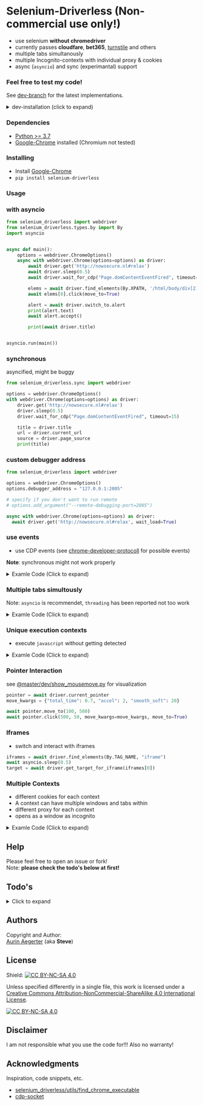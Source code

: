 # Selenium-Driverless (Non-commercial use only!)

* use selenium __without chromedriver__
* currently passes __cloudfare__, __bet365__, [turnstile](https://github.com/kaliiiiiiiiii/Selenium-Driverless/tree/master/dev#bypass-turnstile) and others
* multiple tabs simultanously
* multiple Incognito-contexts with individual proxy & cookies
* async (`asyncio`) and sync (experimantal) support

### Feel free to test my code!
See [dev-branch](https://github.com/kaliiiiiiiiii/Selenium-Driverless/tree/dev) for the latest implementations.
<details>
<summary>dev-installation (click to expand)</summary>

`pip install https://github.com/kaliiiiiiiiii/Selenium-Driverless/archive/refs/heads/dev.zip`
</details>

### Dependencies

* [Python >= 3.7](https://www.python.org/downloads/)
* [Google-Chrome](https://www.google.de/chrome/) installed (Chromium not tested)

### Installing

* Install [Google-Chrome](https://www.google.de/chrome/)
* ```pip install selenium-driverless```


### Usage

### with asyncio
```python
from selenium_driverless import webdriver
from selenium_driverless.types.by import By
import asyncio


async def main():
    options = webdriver.ChromeOptions()
    async with webdriver.Chrome(options=options) as driver:
        await driver.get('http://nowsecure.nl#relax')
        await driver.sleep(0.5)
        await driver.wait_for_cdp("Page.domContentEventFired", timeout=15)

        elems = await driver.find_elements(By.XPATH, '/html/body/div[2]/div/main/p[2]/a')
        await elems[0].click(move_to=True)

        alert = await driver.switch_to.alert
        print(alert.text)
        await alert.accept()

        print(await driver.title)


asyncio.run(main())

```

### synchronous
asyncified, might be buggy

```python
from selenium_driverless.sync import webdriver

options = webdriver.ChromeOptions()
with webdriver.Chrome(options=options) as driver:
    driver.get('http://nowsecure.nl#relax')
    driver.sleep(0.5)
    driver.wait_for_cdp("Page.domContentEventFired", timeout=15)

    title = driver.title
    url = driver.current_url
    source = driver.page_source
    print(title)
```

### custom debugger address
```python
from selenium_driverless import webdriver

options = webdriver.ChromeOptions()
options.debugger_address = "127.0.0.1:2005"

# specify if you don't want to run remote
# options.add_argument("--remote-debugging-port=2005")

async with webdriver.Chrome(options=options) as driver:
  await driver.get('http://nowsecure.nl#relax', wait_load=True)
```

### use events
- use CDP events (see [chrome-developer-protocoll](https://chromedevtools.github.io/devtools-protocol/) for possible events) 

**Note**: synchronous might not work properly

<details>
<summary>Examle Code (Click to expand)</summary>

```python
from selenium_driverless import webdriver
import asyncio

global driver


async def on_request(params):
    await driver.execute_cdp_cmd("Fetch.continueRequest", {"requestId": params['requestId']},
                                 disconnect_connect=False)
    print(params["request"]["url"])


async def main():
    global driver
    options = webdriver.ChromeOptions()
    async with webdriver.Chrome(options=options) as driver:
        await driver.get('http://nowsecure.nl#relax')

        # enable Fetch, we don't want to disconnect after "Fetch.enable"
        await driver.execute_cdp_cmd("Fetch.enable", disconnect_connect=False)
        await driver.add_cdp_listener("Fetch.requestPaused", on_request)

        await driver.wait_for_cdp(event="Page.loadEventFired", timeout=5)

        await driver.remove_cdp_listener("Fetch.requestPaused", on_request)
        await driver.execute_cdp_cmd("Fetch.disable")

        print(await driver.title)


asyncio.run(main())
```
</details>

### Multiple tabs simultously
Note: `asyncio` is recommendet, `threading` has been reported not too work

<details>
<summary>Examle Code (Click to expand)</summary>

```python
from selenium_driverless.sync import webdriver
from selenium_driverless.utils.utils import read
from selenium_driverless import webdriver
import asyncio


async def target_1_handler(target):
    await target.get('https://abrahamjuliot.github.io/creepjs/')
    print(await target.title)


async def target_2_handler(target):
    await target.get("about:blank")
    await target.execute_script(script=read("/files/js/show_mousemove.js"))
    await target.pointer.move_to(500, 500, total_time=2)


async def main():
    options = webdriver.ChromeOptions()
    async with webdriver.Chrome(options=options) as driver:
        target_1 = await driver.current_target
        target_2 = await driver.switch_to.new_window("tab", activate=False)
        await asyncio.gather(
            target_1_handler(target_1),
            target_2_handler(target_2)
        )
        await target_1.focus()
        input("press ENTER to exit")


asyncio.run(main())
```

</details>

### Unique execution contexts
- execute `javascript` without getting detected
<details>
<summary>Examle Code (Click to expand)</summary>

```python
from selenium_driverless.sync import webdriver
from selenium_driverless import webdriver
import asyncio


async def main():
    options = webdriver.ChromeOptions()
    async with webdriver.Chrome(options=options) as driver:
        await driver.get('chrome://version')
        script = """
        const proxy = new Proxy(document.documentElement, {
          get(target, prop, receiver) {
            if(prop === "outerHTML"){
                console.log('detected access on "'+prop+'"', receiver)
                return "mocked value:)"
            }
            else{return Reflect.get(...arguments)}
          },
        });
        Object.defineProperty(document, "documentElement", {
          value: proxy
        })
        """
        await driver.execute_script(script)
        src = await driver.execute_script("return document.documentElement.outerHTML", unique_context=True)
        mocked = await driver.execute_script("return document.documentElement.outerHTML", unique_context=False)
        print(src, mocked)


asyncio.run(main())
```

</details>

### Pointer Interaction
see [@master/dev/show_mousemove.py](https://github.com/kaliiiiiiiiii/Selenium-Driverless/blob/master/dev/show_mousemove.py) for visualization

```python
pointer = await driver.current_pointer
move_kwargs = {"total_time": 0.7, "accel": 2, "smooth_soft": 20}

await pointer.move_to(100, 500)
await pointer.click(500, 50, move_kwargs=move_kwargs, move_to=True)
```
### Iframes
- switch and interact with iframes

```python
iframes = await driver.find_elements(By.TAG_NAME, "iframe")
await asyncio.sleep(0.5)
target = await driver.get_target_for_iframe(iframes[0])
```

### Multiple Contexts
- different cookies for each context
- A context can have multiple windows and tabs within
- different proxy for each context
- opens as a window as incognito
<details>
<summary>Examle Code (Click to expand)</summary>

```python
from selenium_driverless.sync import webdriver
from selenium_driverless import webdriver
import asyncio


async def main():
    options = webdriver.ChromeOptions()
    async with webdriver.Chrome(options=options) as driver:
        context_1 = driver.current_context
        context_2 = await driver.new_context(proxy_bypass_list=["localhost"], proxy_server="http://localhost:5000")
        await context_1.current_target.get("https://examle.com")
        await context_2.get("https://examle.com")
        input("press ENTER to exit:)")


asyncio.run(main())
```
</details>

## Help

Please feel free to open an issue or fork! \
Note: **please check the todo's below at first!**

## Todo's
<details>
<summary>Click to expand</summary>
- implementations
  - [x] `WebElement`s
    - [ ] improve `mid_location` calculation
  - [x] `Input`
      - [x] `Mouse`
        - [x] `mousemove`
        - [x] `click`
        - [] `scroll`
        - [ ] `drag&drop`
      - [x] `write`
      - [ ] `Touch`
        - [ ] `touchmove`
        - [ ] `TouchTap`
        - [ ] `scoll`
        - [ ] `pinch//zoom`
      - [ ] `KeyBoard`
        - [ ] `SendKeys`
          - [ ] `send files`
  - [x] `execute_script` and `execute_async_script`
    - [ ] make serialization use `deep`
    - [x] add `Page.createIsolatedWorld` support with `DOM` access
      - [x] make `element.rect` use this
      - [ ] make `elem.box_model use this`
  - [ ] [support `options.add_extension()`](https://github.com/kaliiiiiiiiii/Selenium-Driverless/issues/37)
- [x] sync
  - [ ] move sync to threaded for allowing event_handlers
  - [ ] support multithreading with sync version
</details>

## Authors

Copyright and Author: \
[Aurin Aegerter](mailto:aurinliun@gmx.ch) (aka **Steve**)

## License

Shield: [![CC BY-NC-SA 4.0][cc-by-nc-sa-shield]][cc-by-nc-sa]

Unless specified differently in a single file, this work is licensed under a
[Creative Commons Attribution-NonCommercial-ShareAlike 4.0 International License][cc-by-nc-sa].

[![CC BY-NC-SA 4.0][cc-by-nc-sa-image]][cc-by-nc-sa]

[cc-by-nc-sa]: http://creativecommons.org/licenses/by-nc-sa/4.0/
[cc-by-nc-sa-image]: https://licensebuttons.net/l/by-nc-sa/4.0/88x31.png
[cc-by-nc-sa-shield]: https://img.shields.io/badge/License-CC%20BY--NC--SA%204.0-lightgrey.svg

## Disclaimer

I am not responsible what you use the code for!!! Also no warranty!

## Acknowledgments

Inspiration, code snippets, etc.
* [selenium_driverless/utils/find_chrome_executable](https://github.com/ultrafunkamsterdam/undetected-chromedriver/blob/1c704a71cf4f29181a59ecf19ddff32f1b4fbfc0/undetected_chromedriver/__init__.py#L844)
* [cdp-socket](https://github.com/kaliiiiiiiiii/CDP-Socket)
